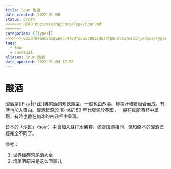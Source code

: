 ```yaml
---
title: Sour 酸酒
date created: 2022-01-06
status: draft
<<<<<<< HEAD:docs/mixing/docs/Type/Sour.md
=======
categories: [[Types]]
>>>>>>> 635878ea9c5b105e9c74780f226538d22d638f08:docs/mixing/docs/Types/Sour.md
tags:
  - Sour
  - cocktail
aliases: Sour 酸酒
date updated: 2022-01-09 17:58
---
```


# 酸酒

酸酒是[[Fizz|菲茲]]雞尾酒的短飲類型，一般也由烈酒、檸檬汁和糖組合而成，有時也加入蛋白。酸酒起源於 18 世紀 50 年代發源於英國，一般在雞尾酒杯中呈現，有時也會在加冰的古典杯中呈現。

日本的「沙瓦」（sour）中會加入蘇打水稀釋，儘管語源相同，但和原本的酸酒已經完全不同了。

參考：

1. 世界经典鸡尾酒大全
2. 鸡尾酒原来是这么回事儿
